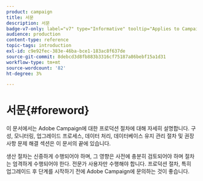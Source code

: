 ```yaml
---
product: campaign
title: 서문
description: 서문
badge-v7-only: label="v7" type="Informative" tooltip="Applies to Campaign Classic v7 only"
audience: production
content-type: reference
topic-tags: introduction
exl-id: c9e92fec-383e-46ba-bce1-183ac8f637de
source-git-commit: 8debcd3d8fb883b3316cf75187a86bebf15a1d31
workflow-type: tm+mt
source-wordcount: '82'
ht-degree: 3%

---
```


# 서문{#foreword}



이 문서에서는 Adobe Campaign에 대한 프로덕션 절차에 대해 자세히 설명합니다. 구성, 모니터링, 업그레이드 프로세스, 데이터 처리, 데이터베이스 유지 관리 절차 및 권장 사항 문제 해결 섹션은 이 문서의 끝에 있습니다.

생산 절차는 신중하게 수행되어야 하며, 그 영향은 사전에 충분히 검토되어야 하며 절차는 엄격하게 수행되어야 한다. 전문가 사용자만 수행해야 합니다. 프로덕션 절차, 특히 업그레이드 후 단계를 시작하기 전에 Adobe Campaign에 문의하는 것이 좋습니다.
